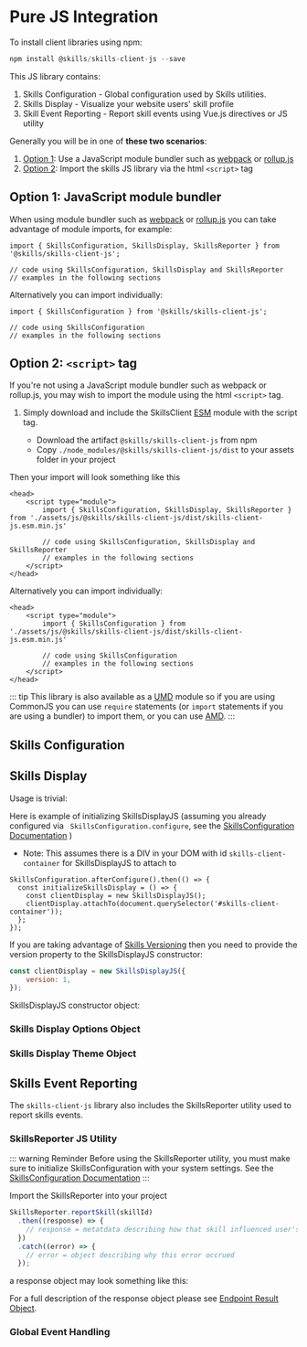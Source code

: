# Pure JS Integration

To install client libraries using npm:

``` js
npm install @skills/skills-client-js --save
```

This JS library contains: 
1. Skills Configuration - Global configuration used by Skills utilities.
1. Skills Display - Visualize your website users' skill profile
1. Skill Event Reporting - Report skill events using Vue.js directives or JS utility

Generally you will be in one of **these two scenarios**: 
1. [Option 1](/skills-client/js.html#option-1-javascript-module-bundler): Use a JavaScript module bundler such as [webpack](https://webpack.js.org/) or [rollup.js](https://rollupjs.org)
1. [Option 2](/skills-client/js.html#option-2-script-tag): Import the skills JS library via the html ```<script>``` tag 

## Option 1: JavaScript module bundler

When using module bundler such as [webpack](https://webpack.js.org/) or [rollup.js](https://rollupjs.org) 
you can take advantage of module imports, for example: 

```
import { SkillsConfiguration, SkillsDisplay, SkillsReporter } from '@skills/skills-client-js';
 
// code using SkillsConfiguration, SkillsDisplay and SkillsReporter
// examples in the following sections
 ```

Alternatively you can import individually:

```
import { SkillsConfiguration } from '@skills/skills-client-js';
 
// code using SkillsConfiguration
// examples in the following sections
 ``` 

## Option 2: ```<script>``` tag

If you're not using a JavaScript module bundler such as webpack or rollup.js, you may wish to import the module
using the html ```<script>``` tag.

1. Simply download and include the SkillsClient [ESM](https://tc39.es/ecma262/#sec-modules) module with the script tag.
    
    * Download the artifact ```@skills/skills-client-js``` from npm
    * Copy ```./node_modules/@skills/skills-client-js/dist``` to your assets folder in your project

Then your import will look something like this
``` 
<head>
    <script type="module">
        import { SkillsConfiguration, SkillsDisplay, SkillsReporter } from './assets/js/@skills/skills-client-js/dist/skills-client-js.esm.min.js'
    
        // code using SkillsConfiguration, SkillsDisplay and SkillsReporter
        // examples in the following sections
    </script> 
</head>
 ```

Alternatively you can import individually:

```
<head>
    <script type="module">
        import { SkillsConfiguration } from './assets/js/@skills/skills-client-js/dist/skills-client-js.esm.min.js'
    
        // code using SkillsConfiguration
        // examples in the following sections
    </script> 
</head>
 ``` 

::: tip
This library is also available as a [UMD](https://github.com/umdjs/umd) module so if you are using CommonJS you can use ```require``` statements (or ```import``` statements if you are using a bundler) to import them, or you can use [AMD](https://github.com/amdjs/amdjs-api).
:::

## Skills Configuration

<import-content path="/skills-client/common/skillsConfiguration/js/clientConfig.html"/>

## Skills Display

<import-content path="/skills-client/common/skillsDisplayIntro.html"/>

Usage is trivial:

Here is example of initializing SkillsDisplayJS (assuming you already configured via ``` SkillsConfiguration.configure```, see the [SkillsConfiguration Documentation](/skills-client/js.html#skills-configuration) )
* Note: This assumes there is a DIV in your DOM with id ```skills-client-container``` for SkillsDisplayJS to attach to

``` js{3-4}
SkillsConfiguration.afterConfigure().then(() => {
  const initializeSkillsDisplay = () => {
    const clientDisplay = new SkillsDisplayJS();
    clientDisplay.attachTo(document.querySelector('#skills-client-container'));
  };
});
```

If you are taking advantage of [Skills Versioning](/dashboard/user-guide/skills.html#skills-versioning) then you need to provide the version property to 
the SkillsDisplayJS constructor:

``` js
const clientDisplay = new SkillsDisplayJS({
    version: 1,
});
```

 SkillsDisplayJS constructor object:

<import-content path="/skills-client/common/skillsDisplayArguments.html"/>


### Skills Display Options Object

<import-content path="/skills-client/common/skillsDisplayOptionsObject.html"/>

### Skills Display Theme Object

<import-content path="/skills-client/common/slillsDisplayTheme.html"/>

## Skills Event Reporting

The ```skills-client-js```  library also includes the SkillsReporter utility used to report skills events.

### SkillsReporter JS Utility

::: warning Reminder
Before using the SkillsReporter utility, you must make sure to initialize SkillsConfiguration
with your system settings.  See the [SkillsConfiguration Documentation](/skills-client/js.html#skills-configuration) 
:::

Import the SkillsReporter into your project

``` js
SkillsReporter.reportSkill(skillId)
  .then((response) => {
    // response = metatdata describing how that skill influenced user's skills posture
  })
  .catch((error) => {
    // error = object describing why this error occrued
  });
```

a response object may look something like this:
<import-content path="/skills-client/common/skillsReporter/responseObject.html"/>

For a full description of the response object please see [Endpoint Result Object](/skills-client/endpoints.html#endpoint-result-object).

### Global Event Handling

<import-content path="/skills-client/common/skillsReporter/globalEventHandling.html"/>
